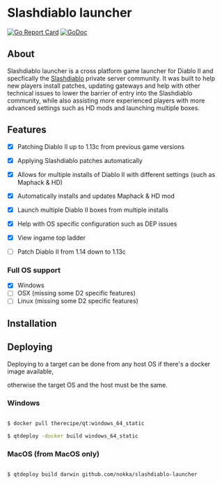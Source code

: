 
# Slashdiablo launcher

[![Go Report Card](https://goreportcard.com/badge/github.com/nokka/slashdiablo-launcher)](https://goreportcard.com/report/github.com/nokka/slashdiablo-launcher)
[![GoDoc](https://godoc.org/github.com/nokka/slashdiablo-launcher?status.svg)](https://godoc.org/github.com/nokka/slashdiablo-launcher)

  

## About
Slashdiablo launcher is a cross platform game launcher for Diablo II and specfically the [Slashdiablo]([https://old.reddit.com/r/slashdiablo/](https://old.reddit.com/r/slashdiablo/)) private server community. It was built to help new players install patches, updating gateways and help with other technical issues to lower the barrier of entry into the Slashdiablo community, while also assisting more experienced players with more advanced settings such as HD mods and launching multiple boxes.


  
## Features

- [x] Patching Diablo II up to 1.13c from previous game versions
- [x] Applying Slashdiablo patches automatically
- [x] Allows for multiple installs of Diablo II with different settings (such as Maphack & HD)
- [x] Automatically installs and updates Maphack & HD mod
- [x] Launch multiple Diablo II boxes from multiple installs
- [x] Help with OS specific configuration such as DEP issues
- [x] View ingame top ladder
- [ ] Patch Diablo II from 1.14 down to 1.13c


### Full OS support
- [x] Windows
- [ ] OSX (missing some D2 specific features)
- [ ] Linux (missing some D2 specific features)

## Installation

## Deploying

Deploying to a target can be done from any host OS if there's a docker image available,

otherwise the target OS and the host must be the same.

  

### Windows

  

```bash

$ docker pull therecipe/qt:windows_64_static

$ qtdeploy -docker build windows_64_static

```

  

### MacOS (from MacOS only)

  

```bash

$ qtdeploy build darwin github.com/nokka/slashdiablo-launcher

```
